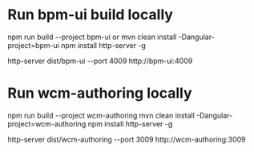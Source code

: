 # Run bpm-ui build locally
  npm run build --project bpm-ui 
  or
  mvn clean install -Dangular-project=bpm-ui
  npm install http-server -g

  http-server dist/bpm-ui --port 4009
  http://bpm-ui:4009

# Run wcm-authoring locally

  npm run build --project wcm-authoring
   mvn clean install -Dangular-project=wcm-authoring
  npm install http-server -g

  http-server dist/wcm-authoring --port 3009
  http://wcm-authoring:3009 
